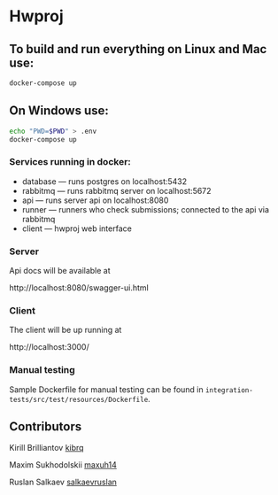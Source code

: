 # Hwproj

## To build and run everything on Linux and Mac use:

```bash
docker-compose up
```

## On Windows use:

```bash
echo "PWD=$PWD" > .env
docker-compose up
```

### Services running in docker:

* database — runs postgres on localhost:5432
* rabbitmq — runs rabbitmq server on localhost:5672
* api — runs server api on localhost:8080
* runner — runners who check submissions; connected to the api via rabbitmq
* client — hwproj web interface

### Server

Api docs will be available at

http://localhost:8080/swagger-ui.html

### Client

The client will be up running at

http://localhost:3000/

### Manual testing

Sample Dockerfile for manual testing can be found in `integration-tests/src/test/resources/Dockerfile`.

## Contributors

Kirill Brilliantov [kibrq](https://github.com/kibrq)

Maxim Sukhodolskii [maxuh14](https://github.com/maxuh14)

Ruslan Salkaev [salkaevruslan](https://github.com/salkaevruslan)
